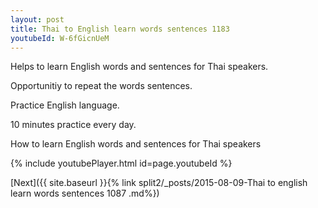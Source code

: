```yaml
---
layout: post
title: Thai to English learn words sentences 1183 
youtubeId: W-6fGicnUeM
---
```

 
 
Helps to learn English words and sentences for Thai speakers.

Opportunitiy to repeat the words sentences. 

Practice English language. 
 
10 minutes practice every day. 
 
How to learn English words and sentences for Thai speakers 
 
{% include youtubePlayer.html id=page.youtubeId %}
 
 
[Next]({{ site.baseurl }}{% link  split2/_posts/2015-08-09-Thai to english learn words sentences 1087 .md%})
 
